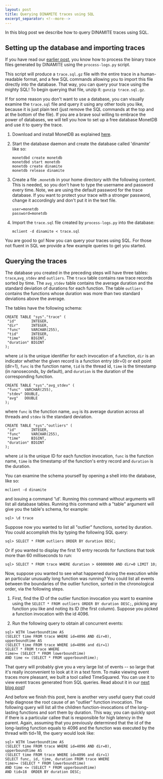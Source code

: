```yaml
---
layout: post
title: Querying DINAMITE traces using SQL
excerpt_separator: <!--more-->
---
```


In this blog post we describe how to query DINAMITE traces using SQL.
<!--more-->

## Setting up the database and importing traces

If you have read our [earlier
post](/2016/12/02/visualize-execution-flow-WT),
you know how to process the binary trace files generated by DINAMITE
using the `process-logs.py` script.

This script will produce a `trace.sql.gz` file with the entire trace in a
human-readable format, and a few SQL commands allowing you to import
this file directly into the database. That way, you can query your
trace using the mighty SQL! To begin querying that file, unzip it: `gunzip trace.sql.gz`.

If for some reason you don't want to use a database, you can visually
examine the `trace.sql` file and query it using any other tools you
like, because it is just plain text (just remove the SQL commands at
the top and at the bottom of the file). If you are a brave soul
willing to embrace the power of databases, we will tell you how to set
up a free database MonetDB and use it to query the trace.

1. Download and install MonetDB as explained [here](https://www.monetdb.org/Downloads).

2. Start the database daemon and create the database called 'dinamite' like so:
   ```
   monetdbd create monetdb
   monetdbd start monetdb
   monetdb create dinamite
   monetdb release dinamite
   ```

3. Create a file `.monetdb` in your home directory with the following
content. This is needed, so you don't have to type the username and
password every time. Note, we are using the default password for the
trace database. If you want to protect your trace with a stronger
password, change it accordingly and don't put it in the text file.

   ```
   user=monetdb
   password=monetdb
   ```

4. Import the `trace.sql` file created by `process-logs.py` into the database:

   ```
   mclient -d dinamite < trace.sql
   ```

You are good to go! Now you can query your traces using SQL. For those
not fluent in SQL we provide a few example queries to get you started.

## Querying the traces

The database you created in the preceding steps will have three
tables: `trace`,`avg_stdev` and `outliers`. The `trace` table contains
raw trace records sorted by time. The `avg_stdev` table contains the
average duration and the standard deviation of durations for each
function. The table `outliers` contains the functions whose duration
was more than two standard deviations above the average.

The tables have the following schema:

   ```
   CREATE TABLE "sys"."trace" (
    "id"       INTEGER,
    "dir"      INTEGER,
    "func"     VARCHAR(255),
    "tid"      INTEGER,
    "time"     BIGINT,
    "duration" BIGINT
   );
   ```

where `id` is the unique identifier for each invocation of a function,
`dir` is an indicator whether the given record is a function entry
(dir=0) or exit point (dir=1), `func` is the function name, `tid` is
the thread id, `time` is the timestamp (in nanoseconds, by default),
and `duration` is the duration of the corresponding function.

   ```
   CREATE TABLE "sys"."avg_stdev" (
    "func"  VARCHAR(255),
    "stdev" DOUBLE,
    "avg"   DOUBLE
   );
   ```

where `func` is the function name, `avg` is its average duration
across all threads and `stdev` is the standard deviation.

   ```
   CREATE TABLE "sys"."outliers" (
    "id"       INTEGER,
    "func"     VARCHAR(255),
    "time"     BIGINT,
    "duration" BIGINT
   );
   ```

where `id` is the unique ID for each function invocation, `func` is
the function name, `time` is the timestamp of the function's entry
record and `duration` is the duration.

You can examine the schema yourself by opening a shell into the
database, like so:

   ```
   mclient -d dinamite
   ```

and issuing a command '\d'. Running this command without arguments
will list all database tables. Running this command with a "table"
argument will give you the table's schema, for example:

   ```
   sql> \d trace
   ```

Suppose now you wanted to list all "outlier" functions, sorted by
duration. You could accomplish this by typing the following SQL query:

   ```
   sql> SELECT * FROM outliers ORDER BY duration DESC;
   ```

Or if you wanted to display the first 10 entry records for functions that took
more than 60 milliseconds to run:

   ```
   sql> SELECT * FROM trace WHERE duration > 60000000 AND dir=0 LIMIT 10;
   ```

Now, suppose you wanted to see what happened during the execution
while an particular unusually long function was running? You could list all
events between the boundaries of the outlier function, sorted in the
chronological order, via the following steps.

   1. First, find the ID of the outlier function invocation you want
   to examine using the `SELECT * FROM outliers ORDER BY duration
   DESC;`, picking any function you like and noting its ID (the first
   column). Suppose you picked a function invocation with the id 4096.

   2. Run the following query to obtain all concurrent events:
   ```
   sql> WITH lowerboundtime AS
   (SELECT time FROM trace WHERE id=4096 AND dir=0),
   upperboundtime AS
   (SELECT time FROM trace WHERE id=4096 and dir=1)
   SELECT * FROM trace WHERE
   time>= (SELECT * FROM lowerboundtime)
   AND time <= (SELECT * FROM upperboundtime);
   ```

That query will probably give you a very large list of events -- so
large that it's really inconvenient to look at it in a text form. To
make viewing event traces more pleasant, we built a tool called
TimeSquared. You can use it to view event traces generated from SQL
queries. Read about it in our [next blog
post](/2017/03/10/time-squared-with-files)!

And before we finish this post, here is another very useful query that
could help diagnose the root cause of an "outlier" function
invocation. The following query will list all the children
function-invocations of the long-lasting functions and sort them by
duration. This way, you can quickly spot if there is a particular
callee that is responsible for high latency in the parent. Again,
assuming that you previously determined that the id of the
long-lasting function equals to 4096 and the function was executed by
the thread with tid=18, the query would look like:

   ```
   sql> WITH lowerboundtime AS
   (SELECT time FROM trace WHERE id=4096 AND dir=0),
   upperboundtime AS
   (SELECT time FROM trace WHERE id=4096 and dir=1)
   SELECT func, id, time, duration FROM trace WHERE
   time>= (SELECT * FROM lowerboundtime)
   AND time <= (SELECT * FROM upperboundtime)
   AND tid=18  ORDER BY	duration DESC;
   ```